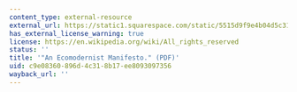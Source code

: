 ```yaml
---
content_type: external-resource
external_url: https://static1.squarespace.com/static/5515d9f9e4b04d5c3198b7bb/t/552d37bbe4b07a7dd69fcdbb/1429026747046/An+Ecomodernist+Manifesto.pdf
has_external_license_warning: true
license: https://en.wikipedia.org/wiki/All_rights_reserved
status: ''
title: '"An Ecomodernist Manifesto." (PDF)'
uid: c9e08360-896d-4c31-8b17-ee8093097356
wayback_url: ''
---
```

